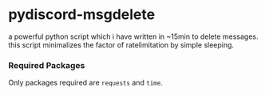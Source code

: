 # pydiscord-msgdelete
a powerful python script which i have written in ~15min to delete messages.
this script minimalizes the factor of ratelimitation by simple sleeping.

### Required Packages
Only packages required are `requests` and `time`.
